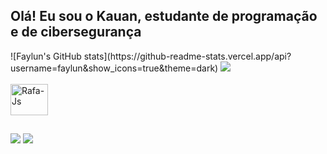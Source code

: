 ## Olá! Eu sou o Kauan, estudante de programação e de cibersegurança
<picture>
  ![Faylun's GitHub stats](https://github-readme-stats.vercel.app/api?username=faylun&show_icons=true&theme=dark)
  
  <img src="https://github-readme-stats.vercel.app/api?username=faylun&show_icons=true" />
  </div>
</picture>
  <div style="display: inline_block"><br>
  <img align="center" alt="Rafa-Js" height="50" width="60" src="https://cdn.jsdelivr.net/gh/devicons/devicon/icons/java/java-original.svg">
  </div>

  ##
  <div>
      <a href="https://instagram.com/kauansillveira" target="_blank"><img src="https://img.shields.io/badge/-Instagram-%23E4405F?style=for-the-badge&logo=instagram&logoColor=white" target="_blank"></a>
    <a href="https://www.linkedin.com/in/kauan-silveira-9032a826b" target="_blank"><img src="https://img.shields.io/badge/-LinkedIn-%230077B5?style=for-the-badge&logo=linkedin&logoColor=white" target="_blank"></a> 
  </div>
  
  
